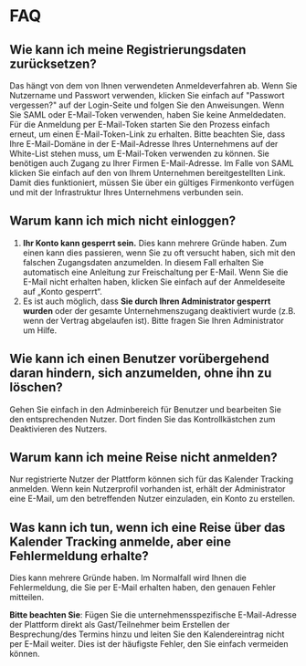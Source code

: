 # FAQ

## Wie kann ich meine Registrierungsdaten zurücksetzen?

Das hängt von dem von Ihnen verwendeten Anmeldeverfahren ab. Wenn Sie Nutzername und Passwort verwenden, klicken Sie einfach auf "Passwort vergessen?" auf der Login-Seite und folgen Sie den Anweisungen. Wenn Sie SAML oder E-Mail-Token verwenden, haben Sie keine Anmeldedaten. Für die Anmeldung per E-Mail-Token starten Sie den Prozess einfach erneut, um einen E-Mail-Token-Link zu erhalten. Bitte beachten Sie, dass Ihre E-Mail-Domäne in der E-Mail-Adresse Ihres Unternehmens auf der White-List stehen muss, um E-Mail-Token verwenden zu können. Sie benötigen auch Zugang zu Ihrer Firmen E-Mail-Adresse. Im Falle von SAML klicken Sie einfach auf den von Ihrem Unternehmen bereitgestellten Link. Damit dies funktioniert, müssen Sie über ein gültiges Firmenkonto verfügen und mit der Infrastruktur Ihres Unternehmens verbunden sein.

## Warum kann ich mich nicht einloggen?

1. **Ihr Konto kann gesperrt sein.** Dies kann mehrere Gründe haben. Zum einen kann dies passieren, wenn Sie zu oft versucht haben, sich mit den falschen Zugangsdaten anzumelden. In diesem Fall erhalten Sie automatisch eine Anleitung zur Freischaltung per E-Mail. Wenn Sie die E-Mail nicht erhalten haben, klicken Sie einfach auf der Anmeldeseite auf „Konto gesperrt“.
2. Es ist auch möglich, dass **Sie durch Ihren Administrator gesperrt wurden** oder der gesamte Unternehmenszugang deaktiviert wurde \(z.B. wenn der Vertrag abgelaufen ist\). Bitte fragen Sie Ihren Administrator um Hilfe.

## Wie kann ich einen Benutzer vorübergehend daran hindern, sich anzumelden, ohne ihn zu löschen?

Gehen Sie einfach in den Adminbereich für Benutzer und bearbeiten Sie den entsprechenden Nutzer. Dort finden Sie das Kontrollkästchen zum Deaktivieren des Nutzers.

## Warum kann ich meine Reise nicht anmelden?

Nur registrierte Nutzer der Plattform können sich für das Kalender Tracking anmelden. Wenn kein Nutzerprofil vorhanden ist, erhält der Administrator eine E-Mail, um den betreffenden Nutzer einzuladen, ein Konto zu erstellen.

## Was kann ich tun, wenn ich eine Reise über das Kalender Tracking anmelde, aber eine Fehlermeldung erhalte?

Dies kann mehrere Gründe haben. Im Normalfall wird Ihnen die Fehlermeldung, die Sie per E-Mail erhalten haben, den genauen Fehler mitteilen.

**Bitte beachten Sie**: Fügen Sie die unternehmensspezifische E-Mail-Adresse der Plattform direkt als Gast/Teilnehmer beim Erstellen der Besprechung/des Termins hinzu und leiten Sie den Kalendereintrag nicht per E-Mail weiter. Dies ist der häufigste Fehler, den Sie einfach vermeiden können.

